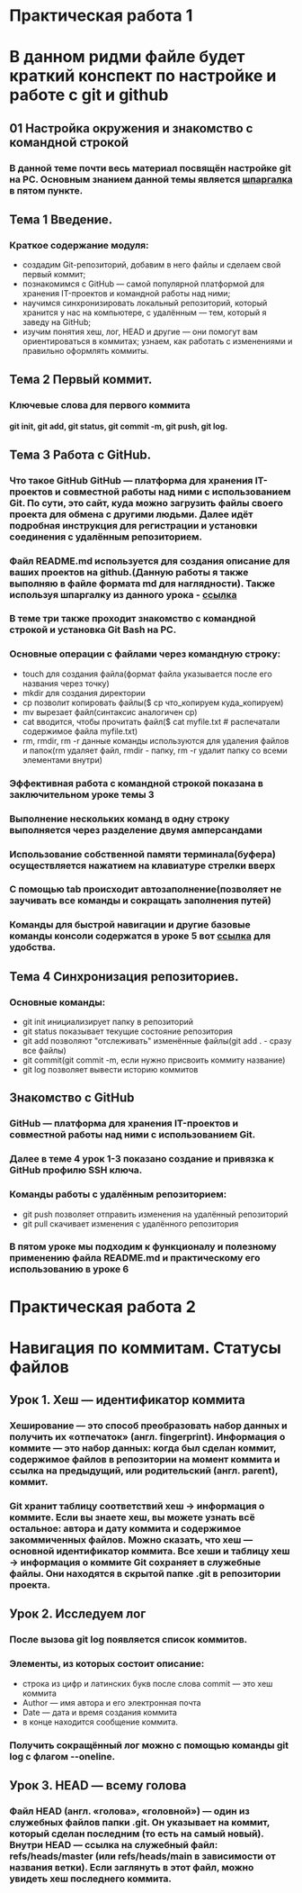 # Практическая работа 1
# В данном ридми файле будет краткий конспект по настройке и работе с git и github
## 01 Настройка окружения и знакомство с командной строкой
### В данной теме почти весь материал посвящён настройке git на PC. Основным знанием данной темы является [шпаргалка](https://practicum.yandex.ru/trainer/git-basics/lesson/fe0bcd71-f592-423b-bb81-27c37a6a115b/ "Базовые команды git") в пятом пункте.
## Тема 1 Введение.
### Краткое содержание модуля:
 - создадим Git-репозиторий, добавим в него файлы и сделаем свой первый коммит;
 - познакомимся с GitHub — самой популярной платформой для хранения IT-проектов и командной работы над ними;
 - научимся синхронизировать локальный репозиторий, который хранится у нас на компьютере, с удалённым — тем, который я заведу на GitHub;
 - изучим понятия хеш, лог, HEAD и другие — они помогут вам ориентироваться в коммитах;
узнаем, как работать с изменениями и правильно оформлять коммиты.

## Тема 2 Первый коммит.
### Ключевые слова для первого коммита
#### git init, git add, git status, git commit -m, git push, git log.
 
## Тема 3 Работа с GitHub.
### Что такое GitHub GitHub — платформа для хранения IT-проектов и совместной работы над ними с использованием Git. По сути, это сайт, куда можно загрузить файлы своего проекта для обмена с другими людьми. Далее идёт подробная инструкция для регистрации и установки соединения с удалённым репозиторием.

### Файл README.md используется для создания описание для ваших проектов на github.(Данную работы я также выполняю в файле формата md для наглядности). Также используя шпаргалку из данного урока - [ссылка](https://practicum.yandex.ru/trainer/git-basics/lesson/c6b9607c-e8bc-4446-89f9-c74522c3492f/ "Шпаргалка по readme")
### В теме три также проходит знакомство с командной строкой и установка Git Bash на PC. 
### Основные операции с файлами через командную строку:
- touch для создания файла(формат файла указывается после его названия через точку)
- mkdir для создания директории
- cp позволит копировать файлы($ cp что_копируем куда_копируем)
- mv вырезает файл(синтаксис аналогичен cp)
- cat вводится, чтобы прочитать файл($ cat myfile.txt # распечатали содержимое файла myfile.txt)
- rm, rmdir, rm -r данные команды используются для удаления файлов и папок(rm удаляет файл, rmdir - папку, rm -r удалит папку со всеми элементами внутри)
### Эффективная работа с командной строкой показана в заключительном уроке темы 3
### Выполнение нескольких команд в одну строку выполняется через разделение двумя амперсандами
### Использование собственной памяти терминала(буфера) осуществляется нажатием на клавиатуре стрелки вверх
### С помощью tab происходит автозаполнение(позволяет не заучивать все команды и сокращать заполнения путей)
### Команды для быстрой навигации и другие базовые команды консоли содержатся в уроке 5 вот [ссылка](https://practicum.yandex.ru/trainer/git-basics/lesson/fe0bcd71-f592-423b-bb81-27c37a6a115b/ "Шпаргался по базовой работе с консолью") для удобства.
## Тема 4 Синхронизация репозиториев.
### Основные команды:
- git init инициализирует папку в репозиторий
- git status показывает текущие состояние репозитория
- git add позволяют "отслеживать" изменённые файлы(git add . - сразу все файлы)
- git commit(git commit -m, если нужно присвоить коммиту название)
- git log позволяет вывести историю коммитов

## Знакомство с GitHub
### GitHub — платформа для хранения IT-проектов и совместной работы над ними с использованием Git.
### Далее в теме 4 урок 1-3 показано создание и привязка к GitHub профилю SSH ключа.
### Команды работы с удалённым репозиторием:
- git push позволяет отправить изменения на удалённый репозиторий
- git pull скачивает изменения с удалённого репозитория
### В пятом уроке мы подходим к функционалу и полезному применению файла README.md и практическому его использованию в уроке 6

# Практическая работа 2
# Навигация по коммитам. Статусы файлов
## Урок 1. Хеш — идентификатор коммита
### Хеширование — это способ преобразовать набор данных и получить их «отпечаток» (англ. fingerprint). Информация о коммите — это набор данных: когда был сделан коммит, содержимое файлов в репозитории на момент коммита и ссылка на предыдущий, или родительский (англ. parent), коммит.
### Git хранит таблицу соответствий хеш → информация о коммите. Если вы знаете хеш, вы можете узнать всё остальное: автора и дату коммита и содержимое закоммиченных файлов. Можно сказать, что хеш — основной идентификатор коммита. Все хеши и таблицу хеш → информация о коммите Git сохраняет в служебные файлы. Они находятся в скрытой папке .git в репозитории проекта.
## Урок 2. Исследуем лог
### После вызова git log появляется список коммитов.
### Элементы, из которых состоит описание:
- строка из цифр и латинских букв после слова commit — это хеш коммита
- Author — имя автора и его электронная почта
- Date — дата и время создания коммита
- в конце находится сообщение коммита.
### Получить сокращённый лог можно с помощью команды git log с флагом --oneline. 
## Урок 3. HEAD — всему голова
### Файл HEAD (англ. «голова», «головной») — один из служебных файлов папки .git. Он указывает на коммит, который сделан последним (то есть на самый новый). Внутри HEAD — ссылка на служебный файл: refs/heads/master (или refs/heads/main в зависимости от названия ветки). Если заглянуть в этот файл, можно увидеть хеш последнего коммита.
